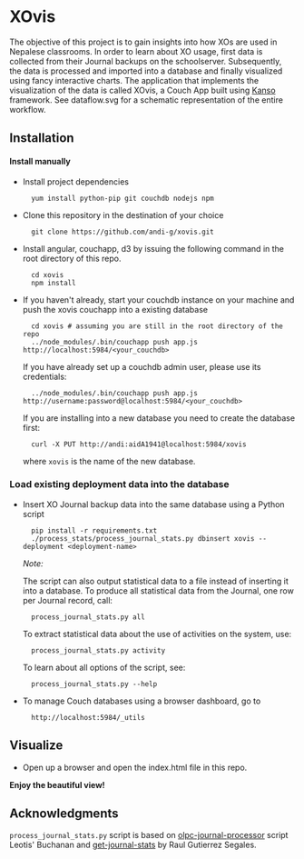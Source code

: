 # XOvis

The objective of this project is to gain insights into how XOs are used in
Nepalese classrooms. In order to learn about XO usage, first data is collected
from their Journal backups on the schoolserver. Subsequently, the data is
processed and imported into a database and finally visualized using fancy
interactive charts. The application that implements the visualization of the
data is called XOvis, a Couch App built using [Kanso](htttp://kan.so)
framework. See dataflow.svg for a schematic representation of the entire
workflow.

## Installation

#### Install manually

* Install project dependencies

		yum install python-pip git couchdb nodejs npm

* Clone this repository in the destination of your choice

		git clone https://github.com/andi-g/xovis.git

* Install angular, couchapp, d3 by issuing the following command
    in the root directory of this repo.

        cd xovis
		npm install 

* If you haven't already, start your couchdb instance on your machine and 
    push the xovis couchapp into a existing database

		cd xovis # assuming you are still in the root directory of the repo
		../node_modules/.bin/couchapp push app.js http://localhost:5984/<your_couchdb>
    If you have already set up a couchdb admin user, please use its credentials:

        ../node_modules/.bin/couchapp push app.js http://username:password@localhost:5984/<your_couchdb>

    If you are installing into a new database you need to create the database first:

        curl -X PUT http://andi:aidA1941@localhost:5984/xovis

	where `xovis` is the name of the new database.


### Load existing deployment data into the database

* Insert XO Journal backup data into the same database using a Python script

		pip install -r requirements.txt
		./process_stats/process_journal_stats.py dbinsert xovis --deployment <deployment-name>
		
	*Note:*

	The script can also output statistical data to a file instead of inserting it
	into a database. To produce all statistical data from the Journal, one row per
	Journal record, call:
	
		process_journal_stats.py all
	
	To extract statistical data about the use of activities on the system, use:
	
		process_journal_stats.py activity
	
	To learn about all options of the script, see:
	
		process_journal_stats.py --help

* To manage Couch databases using a browser dashboard, go to

		http://localhost:5984/_utils

## Visualize

* Open up a browser and open the index.html file in this repo. 

**Enjoy the beautiful view!**

## Acknowledgments

`process_journal_stats.py` script is based on
[olpc-journal-processor](https://github.com/Leotis/olpc_journal_processor)
script Leotis' Buchanan and
[get-journal-stats](http://gitorious.paraguayeduca.org/get-journal-stats) by
Raul Gutierrez Segales.
